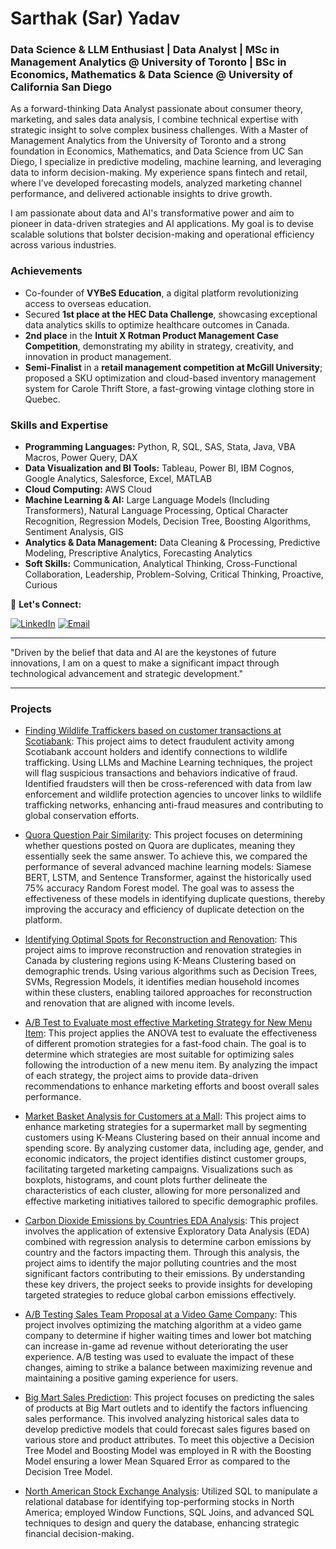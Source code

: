 # Sarthak (Sar) Yadav

### Data Science & LLM Enthusiast | Data Analyst | MSc in Management Analytics @ University of Toronto | BSc in Economics, Mathematics & Data Science @ University of California San Diego

As a forward-thinking Data Analyst passionate about consumer theory, marketing, and sales data analysis, I combine technical expertise with strategic insight to solve complex business challenges. With a Master of Management Analytics from the University of Toronto and a strong foundation in Economics, Mathematics, and Data Science from UC San Diego, I specialize in predictive modeling, machine learning, and leveraging data to inform decision-making. My experience spans fintech and retail, where I’ve developed forecasting models, analyzed marketing channel performance, and delivered actionable insights to drive growth.

I am passionate about data and AI's transformative power and aim to pioneer in data-driven strategies and AI applications. My goal is to devise scalable solutions that bolster decision-making and operational efficiency across various industries.

### Achievements
- Co-founder of **VYBeS Education**, a digital platform revolutionizing access to overseas education.
- Secured **1st place at the HEC Data Challenge**, showcasing exceptional data analytics skills to optimize healthcare outcomes in Canada.
- **2nd place** in the **Intuit X Rotman Product Management Case Competition**, demonstrating my ability in strategy, creativity, and innovation in product management.
- **Semi-Finalist** in a **retail management competition at McGill University**; proposed a SKU optimization and cloud-based inventory management system for Carole Thrift Store, a fast-growing vintage clothing store in Quebec.


### Skills and Expertise
- **Programming Languages:** Python, R, SQL, SAS, Stata, Java, VBA Macros, Power Query, DAX
- **Data Visualization and BI Tools:** Tableau, Power BI, IBM Cognos, Google Analytics, Salesforce, Excel, MATLAB
- **Cloud Computing:** AWS Cloud
- **Machine Learning & AI:** Large Language Models (Including Transformers), Natural Language Processing, Optical Character Recognition, Regression Models, Decision Tree, Boosting Algorithms, Sentiment Analysis, GIS
- **Analytics & Data Management:** Data Cleaning & Processing, Predictive Modeling, Prescriptive Analytics, Forecasting Analytics
- **Soft Skills:** Communication, Analytical Thinking, Cross-Functional Collaboration, Leadership, Problem-Solving, Critical Thinking, Proactive, Curious

🔗 **Let's Connect:**

[![LinkedIn](https://img.shields.io/badge/LinkedIn-%230077B5.svg?&style=for-the-badge&logo=linkedin&logoColor=white)](https://www.linkedin.com/in/sarthak-yadav-356128185) [![Email](https://img.shields.io/badge/Email-D14836?style=for-the-badge&logo=gmail&logoColor=white)](mailto:sarthakyad01@gmail.com)

---

"Driven by the belief that data and AI are the keystones of future innovations, I am on a quest to make a significant impact through technological advancement and strategic development."


---
### Projects

- [Finding Wildlife Traffickers based on customer transactions at Scotiabank](https://github.com/sarthakyad01/IMI.git): This project aims to detect fraudulent activity among Scotiabank account holders and identify connections to wildlife trafficking. Using LLMs and Machine Learning techniques, the project will flag suspicious transactions and behaviors indicative of fraud. Identified fraudsters will then be cross-referenced with data from law enforcement and wildlife protection agencies to uncover links to wildlife trafficking networks, enhancing anti-fraud measures and contributing to global conservation efforts.

- [Quora Question Pair Similarity](https://github.com/sarthakyad01/Quora_Question_Pair_Similarity.git): This project focuses on determining whether questions posted on Quora are duplicates, meaning they essentially seek the same answer. To achieve this, we compared the performance of several advanced machine learning models: Siamese BERT, LSTM, and Sentence Transformer, against the historically used 75% accuracy Random Forest model. The goal was to assess the effectiveness of these models in identifying duplicate questions, thereby improving the accuracy and efficiency of duplicate detection on the platform.
  
- [Identifying Optimal Spots for Reconstruction and Renovation](https://github.com/sarthakyad01/Optimal-Spots-for-Construction-and-Renovation.git): This project aims to improve reconstruction and renovation strategies in Canada by clustering regions using K-Means Clustering based on demographic trends. Using various algorithms such as Decision Trees, SVMs, Regression Models, it identifies median household incomes within these clusters, enabling tailored approaches for reconstruction and renovation that are aligned with income levels.
  
- [A/B Test to Evaluate most effective Marketing Strategy for New Menu Item](https://github.com/sarthakyad01/Fast-Food-Marketing-Campaign-A-B-Test.git): This project applies the ANOVA test to evaluate the effectiveness of different promotion strategies for a fast-food chain. The goal is to determine which strategies are most suitable for optimizing sales following the introduction of a new menu item. By analyzing the impact of each strategy, the project aims to provide data-driven recommendations to enhance marketing efforts and boost overall sales performance.

- [Market Basket Analysis for Customers at a Mall](https://github.com/sarthakyad01/Market-Basket-Analysis.git): This project aims to enhance marketing strategies for a supermarket mall by segmenting customers using K-Means Clustering based on their annual income and spending score. By analyzing customer data, including age, gender, and economic indicators, the project identifies distinct customer groups, facilitating targeted marketing campaigns. Visualizations such as boxplots, histograms, and count plots further delineate the characteristics of each cluster, allowing for more personalized and effective marketing initiatives tailored to specific demographic profiles.
  
- [Carbon Dioxide Emissions by Countries EDA Analysis](https://github.com/sarthakyad01/CO2_Emissions.git): This project involves the application of extensive Exploratory Data Analysis (EDA) combined with regression analysis to determine carbon emissions by country and the factors impacting them. Through this analysis, the project aims to identify the major polluting countries and the most significant factors contributing to their emissions. By understanding these key drivers, the project seeks to provide insights for developing targeted strategies to reduce global carbon emissions effectively.
  
- [A/B Testing Sales Team Proposal at a Video Game Company](https://github.com/sarthakyad01/A-B-Testing-Sales-Team-Proposal.git): This project involves optimizing the matching algorithm at a video game company to determine if higher waiting times and lower bot matching can increase in-game ad revenue without deteriorating the user experience. A/B testing was used to evaluate the impact of these changes, aiming to strike a balance between maximizing revenue and maintaining a positive gaming experience for users.

- [Big Mart Sales Prediction](https://github.com/sarthakyad01/Big-Mart-Sales.git): This project focuses on predicting the sales of products at Big Mart outlets and to identify the factors influencing sales performance. This involved analyzing historical sales data to develop predictive models that could forecast sales figures based on various store and product attributes. To meet this objective a Decision Tree Model and Boosting Model was employed in R with the Boosting Model ensuring a lower Mean Squared Error as compared to the Decision Tree Model.

- [North American Stock Exchange Analysis](https://github.com/sarthakyad01/North-American-Stock-Exchange-Analysis.git): Utilized SQL to manipulate a relational database for identifying top-performing stocks in North America; employed Window Functions, SQL Joins, and advanced SQL techniques to design and query the database, enhancing strategic financial decision-making.
<!--
**sarthakyad01/sarthakyad01** is a ✨ _special_ ✨ repository because its `README.md` (this file) appears on your GitHub profile.


